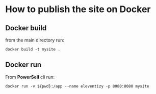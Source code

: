 # How to publish the site on Docker

## Docker build 
from the main directory run:
```
docker build -t mysite .
```
## Docker run
From **PowerSell** cli run:
```
docker run -v ${pwd}:/app --name eleventizy -p 8080:8080 mysite
```


